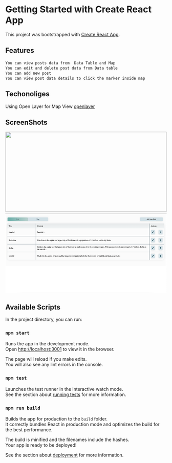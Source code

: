 # Getting Started with Create React App

This project was bootstrapped with [Create React App](https://github.com/facebook/create-react-app).

## Features
    You can view posts data from  Data Table and Map
    You can edit and delete post data from Data table
    You can add new post
    You can view post data details to click the marker inside map

## Techonoliges

 Using Open Layer for Map View [openlayer](https://openlayers.org/)

 ## ScreenShots
 <img src="public/MapScreen.png" width=100% height="250">
 <br/>
  <img src="public/TableScreen.png" width=100% height="250">

## Available Scripts

In the project directory, you can run:

### `npm start`

Runs the app in the development mode.\
Open [http://localhost:3001](http://localhost:3000) to view it in the browser.

The page will reload if you make edits.\
You will also see any lint errors in the console.

### `npm test`

Launches the test runner in the interactive watch mode.\
See the section about [running tests](https://facebook.github.io/create-react-app/docs/running-tests) for more information.

### `npm run build`

Builds the app for production to the `build` folder.\
It correctly bundles React in production mode and optimizes the build for the best performance.

The build is minified and the filenames include the hashes.\
Your app is ready to be deployed!

See the section about [deployment](https://facebook.github.io/create-react-app/docs/deployment) for more information.

